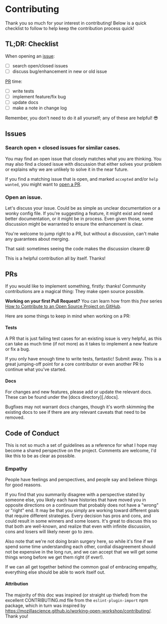 # Contributing

Thank you so much for your interest in contributing! Below is a quick checklist to follow to help keep the contribution process quick!

## TL;DR: Checklist

When opening an [issue](#issues):
- [ ] search open/closed issues
- [ ] discuss bug/enhancement in new or old issue

[PR](#prs) time:
- [ ] write tests
- [ ] implement feature/fix bug
- [ ] update docs
- [ ] make a note in change log

Remember, you don't need to do it all yourself; any of these are helpful! 😎

## Issues

### Search open + closed issues for similar cases.

You may find an open issue that closely matches what you are thinking. You
may also find a closed issue with discussion that either solves your problem
or explains why we are unlikely to solve it in the near future.

If you find a matching issue that is open, and marked `accepted` and/or `help
wanted`, you might want to [open a PR](#prs).

### Open an issue.

Let's discuss your issue. Could be as simple as unclear documentation or a
wonky config file.
If you're suggesting a feature, it might exist and need better
documentation, or it might be in process. Even given those, some discussion might
be warranted to ensure the enhancement is clear.

You're welcome to jump right to a PR, but without a discussion, can't make any
guarantees about merging.

That said: sometimes seeing the code makes the discussion clearer.😄

This is a helpful contribution all by itself. Thanks!

## PRs

If you would like to implement something, firstly: thanks! Community contributions
are a magical thing: They make open source possible.

**Working on your first Pull Request?**
You can learn how from this _free_ series [How to Contribute to an Open Source Project on GitHub](https://egghead.io/series/how-to-contribute-to-an-open-source-project-on-github).

Here are some things to keep in mind when working on a PR:

#### Tests

A PR that is just failing test cases for an existing issue is very helpful, as this
can take as much time (if not more) as it takes to implement a new feature or fix
a bug.

If you only have enough time to write tests, fantastic! Submit away. This is a great
jumping-off point for a core contributor or even another PR to continue what you've started.

#### Docs

For changes and new features, please add or update the relevant docs. These can be found under the [docs directory][./docs].

Bugfixes may not warrant docs changes, though it's worth skimming the existing
docs to see if there are any relevant caveats that need to be removed.

## Code of Conduct

This is not so much a set of guidelines as a reference for what I hope may become
a shared perspective on the project. Comments are welcome, I'd like this to be as clear as possible.

### Empathy

People have feelings and perspectives, and people say and believe things for good reasons.

If you find that you summarily disagree with a perspective stated by someone else,
you likely each have histories that have moved you in opposite directions on a continuum
that probably does not have a "wrong" or "right" end. It may be that you simply
are working toward different goals that require different strategies. Every decision
has pros and cons, and could result in some winners and some losers. It's great to
discuss this so that both are well-known, and realize that even with infinite discussion,
cons and losers will likely never go to zero.

Also note that we're not doing brain surgery here, so while it's fine if we spend some time
understanding each other, cordial disagreement should not be expensive in the
long run, and we can accept that we will get some things wrong before we get them right (if ever!).

If we can all get together behind the common goal of embracing empathy, everything else should be able to work itself out.

#### Attribution

The majority of this doc was inspired (or straight up thiefed) from the excellent CONTRIBUTING.md file from the `eslint-plugin-import` npm package,
which in turn was inspired by https://mozillascience.github.io/working-open-workshop/contributing/.
Thank you!

